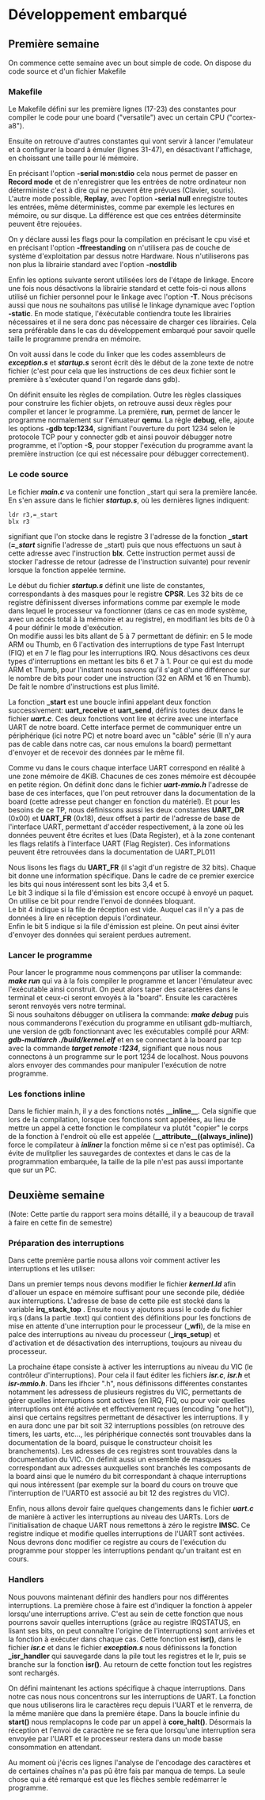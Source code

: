 # Développement embarqué

## Première semaine

On commence cette semaine avec un bout simple de code. On dispose du code source et d'un fichier Makefile

### Makefile

Le Makefile défini sur les première lignes (17-23) des constantes pour compiler le code pour une board ("versatile") avec un certain CPU ("cortex-a8").

Ensuite on retrouve d'autres constantes qui vont servir à lancer l'emulateur et à configurer la board à émuler (lignes 31-47), en désactivant l'affichage, en choissant une taille pour lé mémoire.

En précisant l'option __-serial mon:stdio__ cela nous permet de passer en __Record mode__ et de n'enregistrer que les entrées de notre ordinateur non déterministe c'est à dire qui ne peuvent être prévues (Clavier, souris). L'autre mode possible, __Replay__, avec l'option __-serial null__ enregistre toutes les entrées, même déterministes, comme par exemple les lectures en mémoire, ou sur disque. La différence est que ces entrées déterminsite peuvent être rejouées.

On y déclare aussi les flags pour la compilation en précisant le cpu visé et en précisant l'option __-ffreestanding__ on n'utilisera pas de couche de système d'exploitation par dessus notre Hardware. Nous n'utiliserons pas non plus la librairie standard avec l'option __-nostdlib__

Enfin les options suivante seront utilisées lors de l'étape de linkage. Encore une fois nous désactivons la librairie standard et cette fois-ci nous allons utilisé un fichier personnel pour le linkage avec l'option __-T__. Nous précisons aussi que nous ne souhaitons pas utilisé le linkage dynamique avec l'option __-static__. En mode statique, l'éxécutable contiendra toute les librairies nécessaires et il ne sera donc pas nécessaire de charger ces librairies. Cela sera préférable dans le cas du développement embarqué pour savoir quelle taille le programme prendra en mémoire. 

On voit aussi dans le code du linker que les codes assembleurs de ***exception.s*** et ***startup.s*** seront écrit dès le début de la zone texte de notre fichier (c'est pour cela que les instructions de ces deux fichier sont le première à s'exécuter quand l'on regarde dans gdb).

On définit ensuite les règles de compilation. Outre les règles classiques pour construire les fichier objets, on retrouve aussi deux règles pour compiler et lancer le programme. La première, __run__, permet de lancer le programme normalement sur l'émuateur __qemu__. La règle __debug__, elle, ajoute les options __-gdb tcp:1234__, signifiant l'ouverture du port 1234 selon le protocole TCP pour y connecter gdb et ainsi pouvoir débugger notre programme, et l'option __-S__, pour stopper l'exécution du programme avant la première instruction (ce qui est nécessaire pour débugger correctement).

### Le code source

Le fichier ***main.c*** va contenir une fonction _start qui sera la première lancée. En s'en assure dans le fichier ***startup.s***, où les dernières lignes indiquent:
```
ldr r3,=_start
blx r3
```
signifiant que l'on stocke dans le registre 3 l'adresse de la fonction __\_start__ (***=_start*** signifie l'adresse de _start) puis que nous effectuons un saut à cette adresse avec l'instruction __blx__. Cette instruction permet aussi de stocker l'adresse de retour (adresse de l'instruction suivante) pour revenir lorsque la fonction appelée termine.

Le début du fichier ***startup.s*** définit une liste de constantes, correspondants à des masques pour le registre __CPSR__. Les 32 bits de ce registre définissent diverses informations comme par exemple le mode dans lequel le processeur va fonctionner (dans ce cas en mode système, avec un accés total à la mémoire et au registre), en modifiant les bits de 0 à 4 pour définir le mode d'exécution.  
On modifie aussi les bits allant de 5 à 7 permettant de définir: en 5 le mode ARM ou Thumb, en 6 l'activation des interruptions de type Fast Interrupt (FIQ) et en 7 le flag pour les interruptions IRQ. Nous désactivons ces deux types d'interruptions en mettant les bits 6 et 7 à 1. Pour ce qui est du mode ARM et Thumb, pour l'instant nous savons qu'il s'agit d'une différence sur le nombre de bits pour coder une instruction (32 en ARM et 16 en Thumb). De fait le nombre d'instructions est plus limité.

La fonction __\_start__ est une boucle infini appelant deux fonction successivement: __uart\_receive__ et __uart\_send__, définis toutes deux dans le fichier ***uart.c***. Ces deux fonctions vont lire et écrire avec une interface UART de notre board. Cette interface permet de communiquer entre un périphérique (ici notre PC) et notre board avec un "câble" série (Il n'y aura pas de cable dans notre cas, car nous emulons la board) permettant d'envoyer et de recevoir des données par le même fil. 

Comme vu dans le cours chaque interface UART correspond en réalité à une zone mémoire de 4KiB. Chacunes de ces zones mémoire est découpée en petite région. On définit donc dans le fichier ***uart-mmio.h***  l'adresse de base de ces interfaces, que l'on peut retrouver dans la documentation de la board (cette adresse peut changer en fonction du matériel). Et pour les besoins de ce TP, nous définissons aussi les deux constantes __UART\_DR__ (0x00) et __UART\_FR__ (0x18), deux offset à partir de l'adresse de base de l'interface UART, permettant d'accéder respectivement, à la zone où les données peuvent être écrites et lues (Data Register), et à la zone contenant les flags relatifs à l'interface UART (Flag Register). Ces informations peuvent être retrouvées dans la documentation de UART_PL011

Nous lisons les flags du __UART\_FR__ (il s'agit d'un registre de 32 bits). Chaque bit donne une information spécifique. Dans le cadre de ce premier exercice les bits qui nous intéressent sont les bits 3,4 et 5.  
Le bit 3 indique si la file d'émission est encore occupé à envoyé un paquet. On utilise ce bit pour rendre l'envoi de données bloquant.  
Le bit 4 indique si la file de réception est vide. Auquel cas il n'y a pas de données à lire en réception depuis l'ordinateur.  
Enfin le bit 5 indique si la file d'émission est pleine. On peut ainsi éviter d'envoyer des données qui seraient perdues autrement.

### Lancer le programme

Pour lancer le programme nous commençons par utiliser la commande: ***make run*** qui va à la fois compiler le programme et lancer l'émulateur avec l'exécutable ainsi construit. On peut alors taper des caractères dans le terminal et ceux-ci seront envoyés à la "board". Ensuite les caractères seront renvoyés vers notre terminal.  
Si nous souhaitons débugger on utilisera la commande: ***make debug*** puis nous commanderons l'exécution du programme en utilisant gdb-multiarch, une version de gdb fonctionnant avec les exécutables compilé pour ARM:
***gdb-multiarch ./build/kernel.elf***
et en se connectant à la board par tcp avec la commande ***target remote :1234***, signifiant que nous nous connectons à un programme sur le port 1234 de localhost. Nous pouvons alors envoyer des commandes pour manipuler l'exécution de notre programme.

### Les fonctions __inline__

Dans le fichier main.h, il y a des fonctions notés __\_\_inline\_\___. Cela signifie que lors de la compilation, lorsque ces fonctions sont appelées, au lieu de mettre un appel à cette fonction le compilateur va plutôt "copier" le corps de la fonction à l'endroit où elle est appelée (__\_\_attribute\_\_((always\_inline))__ force le compilateur à ***inliner*** la fonction même si ce n'est pas optimisé). Ca évite de mulitplier les sauvegardes de contextes et dans le cas de la programmation embarquée, la taille de la pile n'est pas aussi importante que sur un PC.
 

## Deuxième semaine
(Note: Cette partie du rapport sera moins détaillé, il y a beaucoup de travail à faire en cette fin de semestre)

### Préparation des interruptions
Dans cette première partie nousa allons voir comment activer les interruptions et les utiliser:

Dans un premier temps nous devons modifier le fichier ***kernerl.ld*** afin d'allouer un espace en mémoire suffisant pour une seconde pile, dédiée aux interruptions. L'adresse de base de cette pile est stocké dans la variable __irq\_stack\_top__ .
Ensuite nous y ajoutons aussi le code du fichier irq.s (dans la partie .text) qui contient des définitions pour les fonctions de mise en attente d'une interruption pour le processeur (__\_wfi__), de la mise en palce des interruptions au niveau du processeur (__\_irqs\_setup__) et d'activation et de désactivation des interruptions, toujours au niveau du processeur.

La prochaine étape consiste à activer les interruptions au niveau du VIC (le contrôleur d'interruptions). Pour cela il faut éditer les fichiers ***isr.c***, ***isr.h*** et ***isr-mmio.h***. Dans les ifhcier ".h", nous définissons différentes constantes notamment les adressess de plusieurs registres du VIC, permettants de gérer quelles interruptions sont actives (en IRQ, FIQ, ou pour voir quelles interruptions ont été activée et effectivement reçues (encoding "one hot")), ainsi que certains regsitres permettant de désactiver les interruptions. Il y en aura donc une par bit soit 32 interruptions possibles (on retrouve des timers, les uarts, etc..., les périphérique connectés sont trouvables dans la documentation de la board, puisque le constructeur choisit les branchements). Les adresses de ces registres sont trouvables dans la documentation du VIC.
On définit aussi un ensemble de masques correspondant aux adresses auxquelles sont branchés les composants de la board ainsi que le numéro du bit correspondant à chaque interruptions qui nous intéressent (par exemple sur la board du cours on trouve que l'interruption de l'UART0 est associé au bit 12 des registres du VIC).

Enfin, nous allons devoir faire quelques changements dans le fichier ***uart.c*** de manière à activer les interruptions au niveau des UARTs. Lors de l'initialisation de chaque UART nous remettons à zéro le registre __IMSC__. Ce registre indique et modifie quelles interruptions de l'UART sont activées. Nous devrons donc modifier ce registre au cours de l'exécution du programme pour stopper les interruptions pendant qu'un traitant est en cours.

### Handlers
Nous pouvons maintenant définir des handlers pour nos différentes interruptions. La première chose à faire est d'indiquer la fonction à appeler lorsqu'une interruptions arrive. C'est au sein de cette fonction que nous pourrons savoir quelles interruptions (grâce au registre IRQSTATUS, en lisant ses bits, on peut connaître l'origine de l'interruptions) sont arrivées et la fonction à exécuter dans chaque cas. Cette fonction est __isr()__, dans le fichier ***isr.c*** et dans le fichier ***exception.s*** nous définissons la fonction __\_isr\_handler__ qui sauvegarde dans la pile tout les registres et le lr, puis se branche sur la fonction __isr()__. Au retourn de cette fonction tout les registres sont rechargés.

On défini maintenant les actions spécifique à chaque interruptions. Dans notre cas nous nous concentrons sur les interruptions de UART. La fonction que nous utiliserons lira le caractères reçu depuis l'UART et le renverra, de la même manière que dans la première étape. Dans la boucle infinie du __start()__ nous remplacopns le code par un appel à __core\_halt()__. Désormais la réception et l'envoi de caractère ne se fera que lorsqu'une interruption sera envoyée par l'UART et le processeur restera dans un mode basse consommation en attendant.

Au moment où j'écris ces lignes l'analyse de l'encodage des caractères et de certaines chaînes n'a pas pû être fais par manqua de temps. La seule chose qui a été remarqué est que les flèches semble redémarrer le programme.

